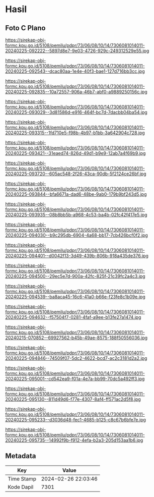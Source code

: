 # Hasil

## Foto C Plano

https://sirekap-obj-formc.kpu.go.id/5108/pemilu/pdpr/73/06/08/10/14/7306081014011-20240225-092222--5897d8e7-9e03-4726-929c-249312529e55.jpg

https://sirekap-obj-formc.kpu.go.id/5108/pemilu/pdpr/73/06/08/10/14/7306081014011-20240225-092543--dcac80aa-1e4e-40f3-bae1-127d716bb3cc.jpg

https://sirekap-obj-formc.kpu.go.id/5108/pemilu/pdpr/73/06/08/10/14/7306081014011-20240225-092835--10a72557-906a-46b7-abf0-a9889250156c.jpg

https://sirekap-obj-formc.kpu.go.id/5108/pemilu/pdpr/73/06/08/10/14/7306081014011-20240225-093029--3d81586d-e916-464f-bc7d-7dacbb04ba54.jpg

https://sirekap-obj-formc.kpu.go.id/5108/pemilu/pdpr/73/06/08/10/14/7306081014011-20240225-093315--1fd710e5-f98b-4b97-b1bb-3a642904c728.jpg

https://sirekap-obj-formc.kpu.go.id/5108/pemilu/pdpr/73/06/08/10/14/7306081014011-20240225-093421--31eaed74-826d-49d1-b9e9-12ab7a4f69b9.jpg

https://sirekap-obj-formc.kpu.go.id/5108/pemilu/pdpr/73/06/08/10/14/7306081014011-20240225-093720--605ac548-2f26-43ca-90db-5f2124ce26bf.jpg

https://sirekap-obj-formc.kpu.go.id/5108/pemilu/pdpr/73/06/08/10/14/7306081014011-20240225-093844--bfa6671a-dad6-48be-9ab0-179b9bf243d5.jpg

https://sirekap-obj-formc.kpu.go.id/5108/pemilu/pdpr/73/06/08/10/14/7306081014011-20240225-093935--08b8bb5b-a968-4c53-ba4b-02fc42f417e5.jpg

https://sirekap-obj-formc.kpu.go.id/5108/pemilu/pdpr/73/06/08/10/14/7306081014011-20240225-094030--b9c295db-6904-4a68-bb17-7cb426bcf0f2.jpg

https://sirekap-obj-formc.kpu.go.id/5108/pemilu/pdpr/73/06/08/10/14/7306081014011-20240225-094401--d0042f13-3d49-439b-806b-918a435de376.jpg

https://sirekap-obj-formc.kpu.go.id/5108/pemilu/pdpr/73/06/08/10/14/7306081014011-20240225-094500--29ec5e7d-900a-42fc-825f-21c39fc2a4c3.jpg

https://sirekap-obj-formc.kpu.go.id/5108/pemilu/pdpr/73/06/08/10/14/7306081014011-20240225-094539--ba8aca45-16c6-41a0-b66e-f23fe8c1b09e.jpg

https://sirekap-obj-formc.kpu.go.id/5108/pemilu/pdpr/73/06/08/10/14/7306081014011-20240225-094632--f57504f7-0281-4faf-a9ee-b13fe27a1474.jpg

https://sirekap-obj-formc.kpu.go.id/5108/pemilu/pdpr/73/06/08/10/14/7306081014011-20240215-070852--69927562-b45b-49ae-8575-188f50556036.jpg

https://sirekap-obj-formc.kpu.go.id/5108/pemilu/pdpr/73/06/08/10/14/7306081014011-20240225-094846--74509f07-5dc2-4622-bcd7-ac2c3181d2a2.jpg

https://sirekap-obj-formc.kpu.go.id/5108/pemilu/pdpr/73/06/08/10/14/7306081014011-20240225-095001--cd542ea9-f01a-4e7a-bb99-70dc5a492ff3.jpg

https://sirekap-obj-formc.kpu.go.id/5108/pemilu/pdpr/73/06/08/10/14/7306081014011-20240225-095130--811d49d6-f77e-4307-8af4-ff571ac2d5f8.jpg

https://sirekap-obj-formc.kpu.go.id/5108/pemilu/pdpr/73/06/08/10/14/7306081014011-20240225-095233--d3036d48-fec1-4685-b125-c8c67b6bfe7e.jpg

https://sirekap-obj-formc.kpu.go.id/5108/pemilu/pdpr/73/06/08/10/14/7306081014011-20240225-095735--14992f9b-f912-4efa-b2a3-205d153aa1b6.jpg


## Metadata

| Key        | Value               |
| ---------- | ------------------- |
| Time Stamp | 2024-02-26 22:03:46 |
| Kode Dapil | 7301                |



